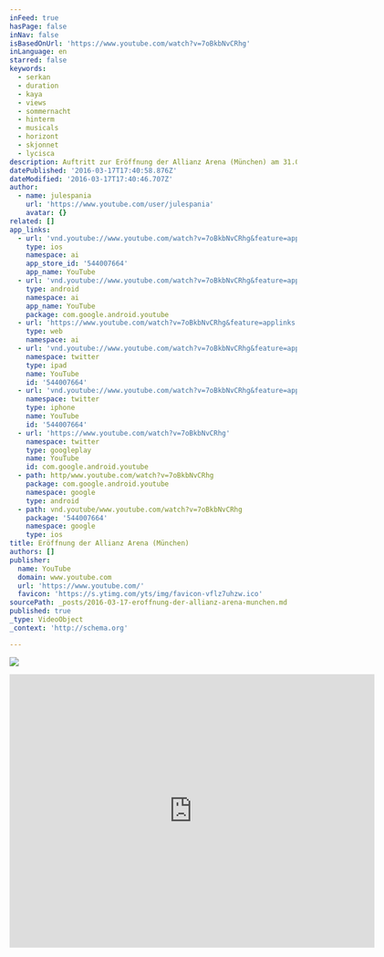 ```yaml
---
inFeed: true
hasPage: false
inNav: false
isBasedOnUrl: 'https://www.youtube.com/watch?v=7oBkbNvCRhg'
inLanguage: en
starred: false
keywords:
  - serkan
  - duration
  - kaya
  - views
  - sommernacht
  - hinterm
  - musicals
  - horizont
  - skjonnet
  - lycisca
description: Auftritt zur Eröffnung der Allianz Arena (München) am 31.05.2005 // Mit Brigitte Oelke als KILLER QUEEN // Live übertragen vom ZDF.
datePublished: '2016-03-17T17:40:58.876Z'
dateModified: '2016-03-17T17:40:46.707Z'
author:
  - name: julespania
    url: 'https://www.youtube.com/user/julespania'
    avatar: {}
related: []
app_links:
  - url: 'vnd.youtube://www.youtube.com/watch?v=7oBkbNvCRhg&feature=applinks'
    type: ios
    namespace: ai
    app_store_id: '544007664'
    app_name: YouTube
  - url: 'vnd.youtube://www.youtube.com/watch?v=7oBkbNvCRhg&feature=applinks'
    type: android
    namespace: ai
    app_name: YouTube
    package: com.google.android.youtube
  - url: 'https://www.youtube.com/watch?v=7oBkbNvCRhg&feature=applinks'
    type: web
    namespace: ai
  - url: 'vnd.youtube://www.youtube.com/watch?v=7oBkbNvCRhg&feature=applinks'
    namespace: twitter
    type: ipad
    name: YouTube
    id: '544007664'
  - url: 'vnd.youtube://www.youtube.com/watch?v=7oBkbNvCRhg&feature=applinks'
    namespace: twitter
    type: iphone
    name: YouTube
    id: '544007664'
  - url: 'https://www.youtube.com/watch?v=7oBkbNvCRhg'
    namespace: twitter
    type: googleplay
    name: YouTube
    id: com.google.android.youtube
  - path: http/www.youtube.com/watch?v=7oBkbNvCRhg
    package: com.google.android.youtube
    namespace: google
    type: android
  - path: vnd.youtube/www.youtube.com/watch?v=7oBkbNvCRhg
    package: '544007664'
    namespace: google
    type: ios
title: Eröffnung der Allianz Arena (München)
authors: []
publisher:
  name: YouTube
  domain: www.youtube.com
  url: 'https://www.youtube.com/'
  favicon: 'https://s.ytimg.com/yts/img/favicon-vflz7uhzw.ico'
sourcePath: _posts/2016-03-17-eroffnung-der-allianz-arena-munchen.md
published: true
_type: VideoObject
_context: 'http://schema.org'

---
```

![](https://the-grid-user-content.s3-us-west-2.amazonaws.com/d9c45367-ccfa-4340-a1e9-73a11b91589a.jpg)

<iframe src="https://cdn.embedly.com/widgets/media.html?src=https%3A%2F%2Fwww.youtube.com%2Fembed%2F7oBkbNvCRhg%3Ffeature%3Doembed&amp;url=https%3A%2F%2Fwww.youtube.com%2Fwatch%3Fv%3D7oBkbNvCRhg&amp;image=https%3A%2F%2Fi.ytimg.com%2Fvi%2F7oBkbNvCRhg%2Fhqdefault.jpg&amp;key=b7d04c9b404c499eba89ee7072e1c4f7&amp;type=text%2Fhtml&amp;schema=youtube" width="640" height="480" scrolling="no" frameborder="0" allowfullscreen="allowfullscreen" style=""></iframe>